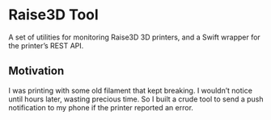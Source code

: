 # Raise3D Tool

A set of utilities for monitoring Raise3D 3D printers, and a Swift wrapper for the printer’s REST API.

## Motivation

I was printing with some old filament that kept breaking. I wouldn’t notice until hours later, wasting
precious time. So I built a crude tool to send a push notification to my phone if the printer reported an
error.

